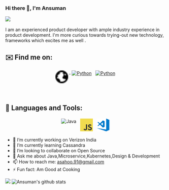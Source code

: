 ### Hi there 👋, I'm Ansuman
![](https://arturssmirnovs.github.io/github-profile-readme-generator/images/banner.png)

I am an experienced product developer with ample industry experience in product development. I'm more curious towards trying-out new technology, frameworks which excites me as well .

## ✉️ Find me on:


<p align="center">
 <a href="https://ansuman91.github.io/" target="_blank" rel="noopener noreferrer"> <img src="https://raw.githubusercontent.com/iconic/open-iconic/master/svg/globe.svg" alt="Python" height="40" style="vertical-align:top; margin:4px"> </a>
 <a href="https://www.linkedin.com/in/ansuman-sahoo/" target="_blank" rel="noopener noreferrer"> <img src="https://cdn.jsdelivr.net/npm/simple-icons@v3/icons/linkedin.svg" alt="Python" height="40" style="vertical-align:top; margin:4px"></a>
 <a href="mailto:asahoo.91@gmail.com"> <img src="https://cdn.jsdelivr.net/npm/simple-icons@v3/icons/gmail.svg" alt="Python" height="40" style="vertical-align:top; margin:4px"></a>
</p>

<br />

## 🧰 Languages and Tools:
<p align="center">
<img src="https://camo.githubusercontent.com/1040512f5bed32cba86a33df3114d495424d2bcaeb95a65efdddf65a5984683b/68747470733a2f2f696d672e736869656c64732e696f2f62616467652f2d4a6176612d626c61636b3f6c6f676f3d6a617661267374796c653d736f6369616c" alt="Java" height="40" style="vertical-align:top; margin:4px">
<img src="https://raw.githubusercontent.com/github/explore/80688e429a7d4ef2fca1e82350fe8e3517d3494d/topics/javascript/javascript.png" alt="Javascript" height="40" style="vertical-align:top; margin:4px">
<img src="https://raw.githubusercontent.com/github/explore/80688e429a7d4ef2fca1e82350fe8e3517d3494d/topics/visual-studio-code/visual-studio-code.png" alt="VS Code" height="40" style="vertical-align:top; margin:4px">
</p>

- 🔭 I’m currently working on Verizon India 
- 🌱 I’m currently learning Cassandra 
- 👯 I’m looking to collaborate on Open Source 
- 💬 Ask me about Java,Microservice,Kubernetes,Design & Development 
- 📫 How to reach me: asahoo.91@gmail.com 
- ⚡ Fun fact: Am Good at Cooking 


![](https://visitor-badge.laobi.icu/badge?page_id=ansuman91)
![Ansuman's github stats](https://github-readme-stats.vercel.app/api?username=ansuman91&show_icons=true&theme=react)

